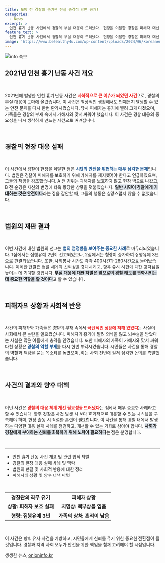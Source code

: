 ```yaml
---
title: 도망 전 경찰의 숨겨진 진실 충격적 항변 공개!
categories:
  - News
excerpt: >
  인천 흉기 난동 사건에서 경찰의 부실 대응이 드러났다. 현장을 이탈한 경찰은 피해자 대신 내가 찔려야 했느냐며 항변했지만, 법원은 형량을 높였다. 피해자는 처참한 상태로 방치되었고, 그 가족은 가해자와 싸우느라 다쳤다.
feature_text: >
  인천 흉기 난동 사건에서 경찰의 부실 대응이 드러났다. 현장을 이탈한 경찰은 피해자 대신 내가 찔려야 했느냐며 항변했지만, 법원은 형량을 높였다. 피해자는 처참한 상태로 방치되었고, 그 가족은 가해자와 싸우느라 다쳤다.
image: 'https://www.behealthy4u.com/wp-content/uploads/2024/06/koreanews.jpg'
---
```


<p><img src="https://www.behealthy4u.com/wp-content/uploads/2024/06/koreanews.jpg" alt="info 속보" /></p>

<h2 data-ke-size="size26">2021년 인천 흉기 난동 사건 개요</h2>

<p data-ke-size="size16">&nbsp;</p>

<p>2021년에 발생한 인천 흉기 난동 사건은 <b><span style="color: #ee2323;">사회적으로 큰 이슈가 되었던 사건</span></b>으로, 경찰의 부실 대응이 도마에 올랐습니다. 이 사건은 일상적인 생활에서도 언제든지 발생할 수 있는 안전 문제를 다시 한번 환기시켰습니다. 당시 피해자는 흉기에 찔려 크게 다쳤으며, 가족들은 경찰의 부재 속에서 가해자와 맞서 싸워야 했습니다. 이 사건은 경찰 대응의 중요성을 다시 생각하게 만드는 사건으로 여겨집니다.</p>

<p data-ke-size="size16">&nbsp;</p>

<h2 data-ke-size="size26">경찰의 현장 대응 실패</h2>

<p data-ke-size="size16">&nbsp;</p>

<p>이 사건에서 경찰이 현장을 이탈한 점은 <b><span style="color: #1a5490;">시민의 안전을 위협하는 매우 심각한 문제</span></b>입니다. 법원은 경찰이 피해자를 보호하기 위해 가해자를 제지했어야 한다고 언급하였으며, 그들의 책임을 강조했습니다. A 전 경위는 피해자를 보호하지 않고 현장 밖으로 나갔고, B 전 순경은 자신의 변명에 더욱 황당한 상황을 덧붙였습니다. <b><span style="background-color: #21538527;">일반 시민이 경찰에게 기대하는 것은 안전이다</span></b>라는 점을 감안할 때, 그들의 행동은 실망스럽지 않을 수 없었습니다.</p>

<p data-ke-size="size16">&nbsp;</p>

<h2 data-ke-size="size26">법원의 재판 결과</h2>

<p data-ke-size="size16">&nbsp;</p>

<p>이번 사건에 대한 법원의 선고는 <b><span style="color: #1a5490;">법의 엄정함을 보여주는 중요한 사례</span></b>로 마무리되었습니다. 1심에서는 집행유예 2년이 선고되었으나, 2심에서는 형량이 증가하여 집행유예 3년으로 판결되었습니다. 또한, 사회봉사 시간도 각각 400시간과 280시간으로 늘어났습니다. 이러한 판결은 법률 체계의 신뢰성을 증대시키고, 향후 유사 사건에 대한 경각심을 높이는 데 기여할 것입니다. <b><span style="background-color: #21538527;">부실 대응에 대한 처벌은 앞으로의 경찰 태도를 변화시키는 데 중요한 역할을 할 것이다</span></b>고 할 수 있습니다.</p>

<p data-ke-size="size16">&nbsp;</p>

<h2 data-ke-size="size26">피해자의 상황과 사회적 반응</h2>

<p data-ke-size="size16">&nbsp;</p>

<p>사건의 피해자와 가족들은 경찰의 부재 속에서 <b><span style="color: #ee2323;">극단적인 상황에 처해 있었다</span></b>는 사실이 사회에서 큰 논란을 일으켰습니다. 피해자가 흉기에 찔려 의식을 잃고 뇌수술을 받았다는 사실은 많은 이들에게 충격을 안겼습니다. 또한 피해자의 가족이 가해자와 맞서 싸워 다친 상황은 <b><span style="color: #1a5490;">경찰의 역할 부재</span></b>를 다시 한번 부각시켰습니다. 시민들은 사건을 통해 경찰의 역할과 책임을 묻는 목소리를 높였으며, 이는 사회 전반에 걸쳐 심각한 논의를 촉발했습니다.</p>

<p data-ke-size="size16">&nbsp;</p>

<h2 data-ke-size="size26">사건의 결과와 향후 대책</h2>

<p data-ke-size="size16">&nbsp;</p>

<p>이번 사건은 <b><span style="color: #ee2323;">경찰의 대응 체계 개선 필요성을 드러냈다</span></b>는 점에서 매우 중요한 사례라고 할 수 있습니다. 향후 경찰은 사건 발생 시 보다 효과적으로 대응할 수 있는 시스템을 구축해야 하며, 현장 출동 시 적절한 훈련이 필요합니다. 이 사건을 통해 경찰 내에서 발생하는 다양한 대응 실패 사례를 점검하고, 개선할 수 있는 기회로 삼아야 합니다. <b><span style="background-color: #21538527;">사회가 경찰에게 부여하는 신뢰를 회복하기 위해 노력이 필요하다</span></b>는 점은 분명합니다.</p>

<p data-ke-size="size16">&nbsp;</p> 

<hr />

<ul>
    <li>인천 흉기 난동 사건 개요 및 관련 법적 처벌</li>
    <li>경찰의 현장 대응 실패 사례 및 맥락</li>
    <li>법원의 판결 및 사회적 반응에 대한 정리</li>
    <li>피해자의 상황 및 향후 대책 마련</li>
</ul>

<p data-ke-size="size16">&nbsp;</p>  

<table>
    <tr>
        <td style="text-align: center; height: 17px;"><b>경찰관의 직무 유기</b></td>
        <td style="text-align: center; height: 17px;"><b>피해자 상황</b></td>
    </tr>
    <tr>
        <td style="text-align: center; height: 17px;"><b>상황: 피해자 보호 실패</b></td>
        <td style="text-align: center; height: 17px;"><b>치명상: 목부상을 입음</b></td>
    </tr>
    <tr>
        <td style="text-align: center; height: 17px;"><b>형량: 집행유예 3년</b></td>
        <td style="text-align: center; height: 17px;"><b>가족의 상처: 흔적이 남음</b></td>
    </tr>
</table>

<p data-ke-size="size16">&nbsp;</p> 

<p>이 사건은 향후 유사 사건을 예방하고, 시민들에게 신뢰를 주기 위한 중요한 전환점이 될 것입니다. 경찰과 지역 사회 모두가 안전을 위한 책임을 함께 고려해야 할 시점입니다.</p>
생생한 뉴스, <a href="https://onioninfo.kr" rel="dofollow">onioninfo.kr</a>


